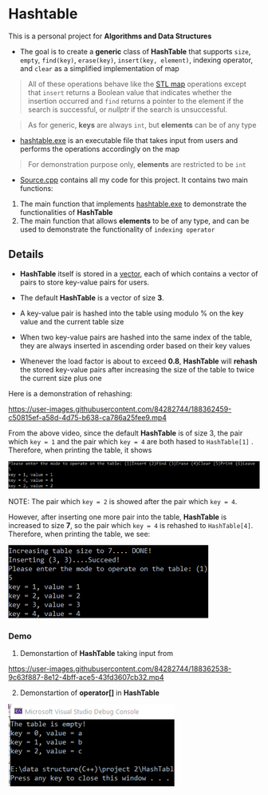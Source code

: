 # Hashtable

This is a personal project for **Algorithms and Data Structures**

* The goal is to create a **generic** class of **HashTable** that supports `size`, `empty`, `find(key)`, `erase(key)`, `insert(key, element)`, indexing operator, and `clear` as a simplified implementation of map

> All of these operations behave like the [STL map](https://cplusplus.com/reference/map/map/) operations except that `insert` returns a Boolean value that indicates whether the insertion occurred and `find` returns a pointer to the element if the search is successful, or *nullptr* if the search is unsuccessful. 

> As for generic, **keys** are always `int`, but **elements** can be of any type


* [hashtable.exe](hashtable.exe) is an executable file that takes input from users and performs the operations accordingly on the map
> For demonstration purpose only, **elements** are restricted to be `int`

* [Source.cpp](Source.cpp) contains all my code for this project. It contains two main functions:
1. The main function that implements [hashtable.exe](hashtable.exe) to demonstrate the functionalities of **HashTable**
2. The main function that allows **elements** to be of any type, and can be used to demonstrate the functionality of `indexing operator`

## Details

* **HashTable** itself is stored in a [vector](https://cplusplus.com/reference/vector/vector/), each of which contains a vector of pairs to store key-value pairs for users.


* The default **HashTable** is a vector of size **3**.

* A key-value pair is hashed into the table using modulo % on the key value and the current table size 

* When two key-value pairs are hashed into the same index of the table, they are always inserted in ascending order based on their key values 


* Whenever the load factor is about to exceed **0.8**, **HashTable** will **rehash** the stored key-value pairs after increasing the size of the table to twice the current size plus one

Here is a demonstration of rehashing:



https://user-images.githubusercontent.com/84282744/188362459-c50815ef-a58d-4d75-b638-ca786a25fee9.mp4


From the above video, since the default **HashTable** is of size 3, the pair which `key = 1` and the pair which `key = 4` are both hased to ```HashTable[1]``` . Therefore, when printing the table, it shows

<p> <img src = "rehash_printTable.png" /></p>


NOTE: The pair which `key = 2` is showed after the pair which `key = 4`.

However, after inserting one more pair into the table, **HashTable** is increased to size **7**, so the pair which `key = 4` is rehashed to ```HashTable[4]```. Therefore, when printing the table, we see:

<p> <img src = "rehash_printTable2.png" /></p>


### Demo
1. Demonstartion of **HashTable** taking input from 


https://user-images.githubusercontent.com/84282744/188362538-9c63f887-8e12-4bff-ace5-43fd3607cb32.mp4



2. Demonstartion of **operator[]** in **HashTable** 

<p> <img src = "operator_demo.png" /></p>

